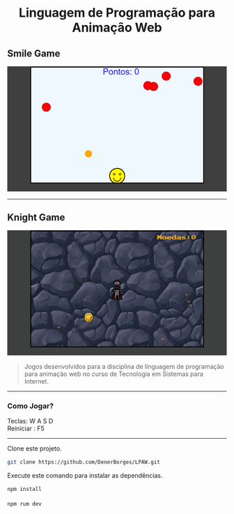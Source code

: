 <div align="center">

# Linguagem de Programação para Animação Web
</div>

## Smile Game

<img src="./Smile_Game/assets/smile.gif" alt="Demonstração do Smile Game.">

<hr>

## Knight Game

<img src="./Knight_Game/assets/Knight.gif" alt="Demonstração do Knight Game.">

> Jogos desenvolvidos para a disciplina de linguagem de programação para animação web no curso de Tecnologia em Sistemas para Internet.

<hr>

### Como Jogar?
Teclas: W A S D
<br>
Reiniciar : F5

<hr>

Clone este projeto.

```bash
git clone https://github.com/DenerBorges/LPAW.git

```
Execute este comando para instalar as dependências.

```bash
npm install

npm rum dev

```
